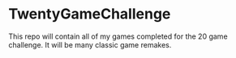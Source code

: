 # TwentyGameChallenge
This repo will contain all of my games completed for the 20 game challenge. It will be many classic game remakes.
